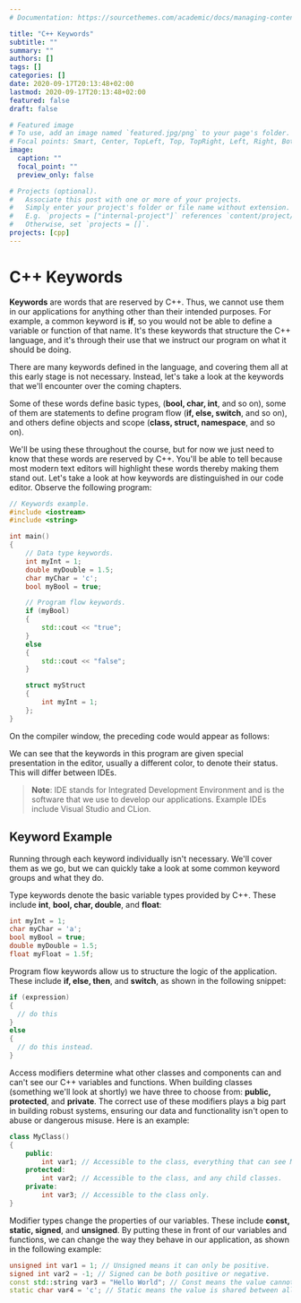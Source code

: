 ```yaml
---
# Documentation: https://sourcethemes.com/academic/docs/managing-content/

title: "C++ Keywords"
subtitle: ""
summary: ""
authors: []
tags: []
categories: []
date: 2020-09-17T20:13:48+02:00
lastmod: 2020-09-17T20:13:48+02:00
featured: false
draft: false

# Featured image
# To use, add an image named `featured.jpg/png` to your page's folder.
# Focal points: Smart, Center, TopLeft, Top, TopRight, Left, Right, BottomLeft, Bottom, BottomRight.
image:
  caption: ""
  focal_point: ""
  preview_only: false

# Projects (optional).
#   Associate this post with one or more of your projects.
#   Simply enter your project's folder or file name without extension.
#   E.g. `projects = ["internal-project"]` references `content/project/deep-learning/index.md`.
#   Otherwise, set `projects = []`.
projects: [cpp]
---
```


# C++ Keywords

**Keywords** are words that are reserved by C++. Thus, we cannot use them in our applications for anything other than their intended purposes. For example, a common keyword is **if**, so you would not be able to define a variable or function of that name. It's these keywords that structure the C++ language, and it's through their use that we instruct our program on what it should be doing.

There are many keywords defined in the language, and covering them all at this early stage is not necessary. Instead, let's take a look at the keywords that we'll encounter over the coming chapters.

Some of these words define basic types, (**bool, char, int**, and so on), some of them are statements to define program flow (**if, else, switch**, and so on), and others define objects and scope (**class, struct, namespace**, and so on).

We'll be using these throughout the course, but for now we just need to know that these words are reserved by C++. You'll be able to tell because most modern text editors will highlight these words thereby making them stand out. Let's take a look at how keywords are distinguished in our code editor. Observe the following program:

```C++
// Keywords example.
#include <iostream>
#include <string>

int main()
{
    // Data type keywords.
    int myInt = 1;
    double myDouble = 1.5;
    char myChar = 'c';
    bool myBool = true;

    // Program flow keywords.
    if (myBool)
    {
        std::cout << "true";
    }
    else
    {
        std::cout << "false";
    }

    struct myStruct
    {
        int myInt = 1;
    };
}
```

On the compiler window, the preceding code would appear as follows:


We can see that the keywords in this program are given special presentation in the editor, usually a different color, to denote their status. This will differ between IDEs.

> **Note**: IDE stands for Integrated Development Environment and is the software that we use to develop our applications. Example IDEs include Visual Studio and CLion.

## Keyword Example

Running through each keyword individually isn't necessary. We'll cover them as we go, but we can quickly take a look at some common keyword groups and what they do.

Type keywords denote the basic variable types provided by C++. These include **int**, **bool, char, double**, and **float**:

```C++
int myInt = 1;
char myChar = 'a';
bool myBool = true;
double myDouble = 1.5;
float myFloat = 1.5f;
```

Program flow keywords allow us to structure the logic of the application. These include **if, else, then**, and **switch**, as shown in the following snippet:

```C++
if (expression)
{
  // do this
}
else
{
  // do this instead.
}
```

Access modifiers determine what other classes and components can and can't see our C++ variables and functions. When building classes (something we'll look at shortly) we have three to choose from: **public, protected**, and **private**. The correct use of these modifiers plays a big part in building robust systems, ensuring our data and functionality isn't open to abuse or dangerous misuse. Here is an example:

```C++
class MyClass()
{
    public:
        int var1; // Accessible to the class, everything that can see MyClass.
    protected:
        int var2; // Accessible to the class, and any child classes.
    private:
        int var3; // Accessible to the class only.
}
```

Modifier types change the properties of our variables. These include **const, static, signed**, and **unsigned**. By putting these in front of our variables and functions, we can change the way they behave in our application, as shown in the following example:

```C++
unsigned int var1 = 1; // Unsigned means it can only be positive.
signed int var2 = -1; // Signed can be both positive or negative.
const std::string var3 = "Hello World"; // Const means the value cannot be modified 
static char var4 = 'c'; // Static means the value is shared between all instances of a given class.
```